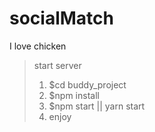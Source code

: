 # socialMatch
I love chicken

> start server
>1. $cd buddy_project
>2. $npm install
>3. $npm start || yarn start
>4. enjoy
